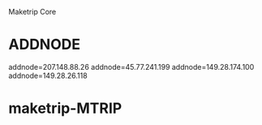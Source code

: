 Maketrip Core

# ADDNODE #
addnode=207.148.88.26
addnode=45.77.241.199
addnode=149.28.174.100
addnode=149.28.26.118

# maketrip-MTRIP
